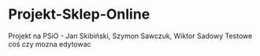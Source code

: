 # Projekt-Sklep-Online
Projekt na PSiO - Jan Skibiński, Szymon Sawczuk, Wiktor Sadowy
Testowe coś czy mozna edytowac
